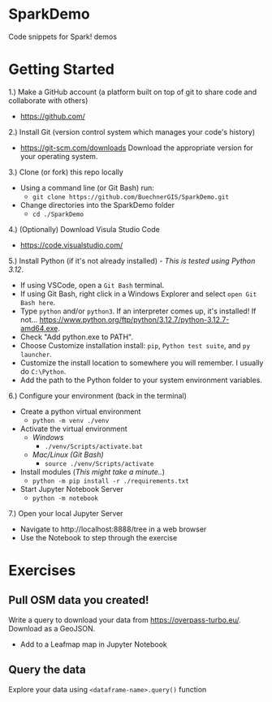 # SparkDemo
Code snippets for Spark! demos

# Getting Started
1.) Make a GitHub account (a platform built on top of git to share code and collaborate with others)

- https://github.com/

2.) Install Git (version control system which manages your code's history)

- https://git-scm.com/downloads Download the appropriate version for your operating system.

3.) Clone (or fork) this repo locally

- Using a command line (or Git Bash) run:
  - `git clone https://github.com/BuechnerGIS/SparkDemo.git`
- Change directories into the SparkDemo folder
  - `cd ./SparkDemo`

4.) (Optionally) Download Visula Studio Code
- https://code.visualstudio.com/

5.) Install Python (if it's not already installed) - *This is tested using Python 3.12*.
- If using VSCode, open a `Git Bash` terminal.
- If using Git Bash, right click in a Windows Explorer and select `open Git Bash here`.
- Type `python` and/or `python3`. If an interpreter comes up, it's installed! If not... https://www.python.org/ftp/python/3.12.7/python-3.12.7-amd64.exe.
- Check "Add python.exe to PATH".
- Choose Customize installation install: `pip`, `Python test suite`, and `py launcher`.
- Customize the install location to somewhere you will remember. I usually do `C:\Python`.
- Add the path to the Python folder to your system environment variables.

6.) Configure your environment (back in the terminal)
- Create a python virtual environment
  - `python -m venv ./venv`
- Activate the virtual environment
  - _Windows_
    - `./venv/Scripts/activate.bat`
  - _Mac/Linux (Git Bash)_
    - `source ./venv/Scripts/activate`
- Install modules (*This might take a minute..*)
  - `python -m pip install -r ./requirements.txt`
- Start Jupyter Notebook Server
  - `python -m notebook`

7.) Open your local Jupyter Server
- Navigate to http://localhost:8888/tree in a web browser
- Use the Notebook to step through the exercise


# Exercises

## Pull OSM data you created!
Write a query to download your data from https://overpass-turbo.eu/.
Download as a GeoJSON.
- Add to a Leafmap map in Jupyter Notebook

## Query the data
Explore your data using `<dataframe-name>.query()` function

